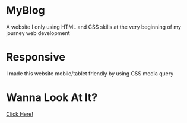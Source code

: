 # MyBlog
A website I only using HTML and CSS skills at the very beginning of my journey web development<br>

# Responsive
I made this website mobile/tablet friendly by using CSS media query<br>

# Wanna Look At It?
<a href="https://siddharthborderwala.github.io/MyBlog/">Click Here!</a>
